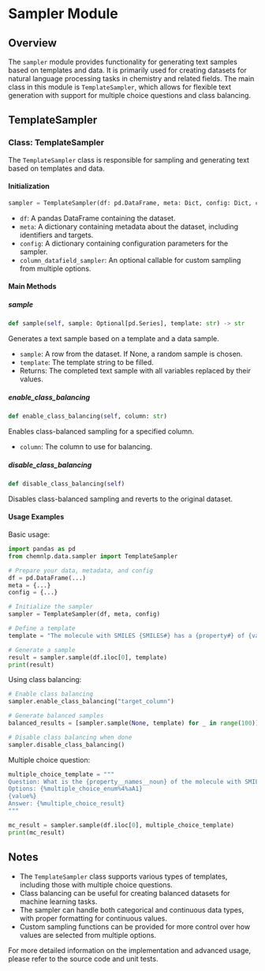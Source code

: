 # Sampler Module

## Overview

The `sampler` module provides functionality for generating text samples based on templates and data. It is primarily used for creating datasets for natural language processing tasks in chemistry and related fields. The main class in this module is `TemplateSampler`, which allows for flexible text generation with support for multiple choice questions and class balancing.

## TemplateSampler

### Class: TemplateSampler

The `TemplateSampler` class is responsible for sampling and generating text based on templates and data.

#### Initialization

```python
sampler = TemplateSampler(df: pd.DataFrame, meta: Dict, config: Dict, column_datafield_sampler: Optional[Callable] = None)
```

- `df`: A pandas DataFrame containing the dataset.
- `meta`: A dictionary containing metadata about the dataset, including identifiers and targets.
- `config`: A dictionary containing configuration parameters for the sampler.
- `column_datafield_sampler`: An optional callable for custom sampling from multiple options.

#### Main Methods

##### sample

```python
def sample(self, sample: Optional[pd.Series], template: str) -> str
```

Generates a text sample based on a template and a data sample.

- `sample`: A row from the dataset. If None, a random sample is chosen.
- `template`: The template string to be filled.
- Returns: The completed text sample with all variables replaced by their values.

##### enable_class_balancing

```python
def enable_class_balancing(self, column: str)
```

Enables class-balanced sampling for a specified column.

- `column`: The column to use for balancing.

##### disable_class_balancing

```python
def disable_class_balancing(self)
```

Disables class-balanced sampling and reverts to the original dataset.

#### Usage Examples

Basic usage:

```python
import pandas as pd
from chemnlp.data.sampler import TemplateSampler

# Prepare your data, metadata, and config
df = pd.DataFrame(...)
meta = {...}
config = {...}

# Initialize the sampler
sampler = TemplateSampler(df, meta, config)

# Define a template
template = "The molecule with SMILES {SMILES#} has a {property#} of {value#}."

# Generate a sample
result = sampler.sample(df.iloc[0], template)
print(result)
```

Using class balancing:

```python
# Enable class balancing
sampler.enable_class_balancing("target_column")

# Generate balanced samples
balanced_results = [sampler.sample(None, template) for _ in range(100)]

# Disable class balancing when done
sampler.disable_class_balancing()
```

Multiple choice question:

```python
multiple_choice_template = """
Question: What is the {property__names__noun} of the molecule with SMILES {SMILES#}?
Options: {%multiple_choice_enum%4%aA1}
{value%}
Answer: {%multiple_choice_result}
"""

mc_result = sampler.sample(df.iloc[0], multiple_choice_template)
print(mc_result)
```

## Notes

- The `TemplateSampler` class supports various types of templates, including those with multiple choice questions.
- Class balancing can be useful for creating balanced datasets for machine learning tasks.
- The sampler can handle both categorical and continuous data types, with proper formatting for continuous values.
- Custom sampling functions can be provided for more control over how values are selected from multiple options.

For more detailed information on the implementation and advanced usage, please refer to the source code and unit tests.
